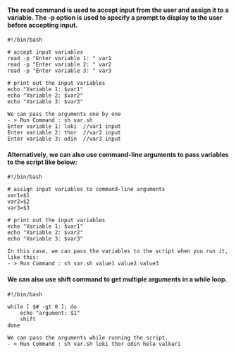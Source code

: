 #### The read command is used to accept input from the user and assign it to a variable. The -p option is used to specify a prompt to display to the user before accepting input.
```
#!/bin/bash

# accept input variables
read -p "Enter variable 1: " var1
read -p "Enter variable 2: " var2
read -p "Enter variable 3: " var3

# print out the input variables
echo "Variable 1: $var1"
echo "Variable 2: $var2"
echo "Variable 3: $var3"
```
```
We can pass the arguments one by one 
- > Run Command : sh var.sh
Enter variable 1: loki  //var1 input
Enter variable 2: thor  //var2 input
Enter variable 3: odin  //var3 input
```

#### Alternatively, we can also use command-line arguments to pass variables to the script like below:
```
#!/bin/bash

# assign input variables to command-line arguments
var1=$1
var2=$2
var3=$3

# print out the input variables
echo "Variable 1: $var1"
echo "Variable 2: $var2"
echo "Variable 3: $var3"
````

```
In this case, we can pass the variables to the script when you run it, like this:
- > Run Command : sh var.sh value1 value2 value3
```

#### We can also use shift command to get multiple arguments in a while loop.

```
#!/bin/bash

while [ $# -gt 0 ]; do
    echo "argument: $1"
    shift
done
````
```
We can pass the arguments while running the script.
- > Run Command : sh var.sh loki thor odin hela valkari 
```
